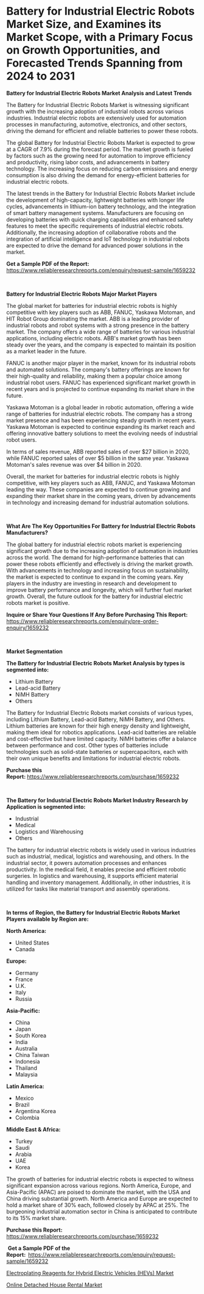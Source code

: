 <p><h1>Battery for Industrial Electric Robots Market Size, and Examines its Market Scope, with a Primary Focus on Growth Opportunities, and Forecasted Trends Spanning from 2024 to 2031</h1></p><p><strong>Battery for Industrial Electric Robots Market Analysis and Latest Trends</strong></p>
<p><p>The Battery for Industrial Electric Robots Market is witnessing significant growth with the increasing adoption of industrial robots across various industries. Industrial electric robots are extensively used for automation processes in manufacturing, automotive, electronics, and other sectors, driving the demand for efficient and reliable batteries to power these robots.</p><p>The global Battery for Industrial Electric Robots Market is expected to grow at a CAGR of 7.9% during the forecast period. The market growth is fueled by factors such as the growing need for automation to improve efficiency and productivity, rising labor costs, and advancements in battery technology. The increasing focus on reducing carbon emissions and energy consumption is also driving the demand for energy-efficient batteries for industrial electric robots.</p><p>The latest trends in the Battery for Industrial Electric Robots Market include the development of high-capacity, lightweight batteries with longer life cycles, advancements in lithium-ion battery technology, and the integration of smart battery management systems. Manufacturers are focusing on developing batteries with quick charging capabilities and enhanced safety features to meet the specific requirements of industrial electric robots. Additionally, the increasing adoption of collaborative robots and the integration of artificial intelligence and IoT technology in industrial robots are expected to drive the demand for advanced power solutions in the market.</p></p>
<p><strong>Get a Sample PDF of the Report:&nbsp;</strong> <a href="https://www.reliableresearchreports.com/enquiry/request-sample/1659232">https://www.reliableresearchreports.com/enquiry/request-sample/1659232</a></p>
<p>&nbsp;</p>
<p><strong>Battery for Industrial Electric Robots Major Market Players</strong></p>
<p><p>The global market for batteries for industrial electric robots is highly competitive with key players such as ABB, FANUC, Yaskawa Motoman, and HIT Robot Group dominating the market. ABB is a leading provider of industrial robots and robot systems with a strong presence in the battery market. The company offers a wide range of batteries for various industrial applications, including electric robots. ABB's market growth has been steady over the years, and the company is expected to maintain its position as a market leader in the future.</p><p>FANUC is another major player in the market, known for its industrial robots and automated solutions. The company's battery offerings are known for their high-quality and reliability, making them a popular choice among industrial robot users. FANUC has experienced significant market growth in recent years and is projected to continue expanding its market share in the future.</p><p>Yaskawa Motoman is a global leader in robotic automation, offering a wide range of batteries for industrial electric robots. The company has a strong market presence and has been experiencing steady growth in recent years. Yaskawa Motoman is expected to continue expanding its market reach and offering innovative battery solutions to meet the evolving needs of industrial robot users.</p><p>In terms of sales revenue, ABB reported sales of over $27 billion in 2020, while FANUC reported sales of over $5 billion in the same year. Yaskawa Motoman's sales revenue was over $4 billion in 2020.</p><p>Overall, the market for batteries for industrial electric robots is highly competitive, with key players such as ABB, FANUC, and Yaskawa Motoman leading the way. These companies are expected to continue growing and expanding their market share in the coming years, driven by advancements in technology and increasing demand for industrial automation solutions.</p></p>
<p>&nbsp;</p>
<p><strong>What Are The Key Opportunities For Battery for Industrial Electric Robots Manufacturers?</strong></p>
<p><p>The global battery for industrial electric robots market is experiencing significant growth due to the increasing adoption of automation in industries across the world. The demand for high-performance batteries that can power these robots efficiently and effectively is driving the market growth. With advancements in technology and increasing focus on sustainability, the market is expected to continue to expand in the coming years. Key players in the industry are investing in research and development to improve battery performance and longevity, which will further fuel market growth. Overall, the future outlook for the battery for industrial electric robots market is positive.</p></p>
<p><strong>Inquire or Share Your Questions If Any Before Purchasing This Report:</strong> <a href="https://www.reliableresearchreports.com/enquiry/pre-order-enquiry/1659232">https://www.reliableresearchreports.com/enquiry/pre-order-enquiry/1659232</a></p>
<p>&nbsp;</p>
<p><strong>Market Segmentation</strong></p>
<p><strong>The Battery for Industrial Electric Robots Market Analysis by types is segmented into:</strong></p>
<p><ul><li>Lithium Battery</li><li>Lead-acid Battery</li><li>NiMH Battery</li><li>Others</li></ul></p>
<p><p>The Battery for Industrial Electric Robots market consists of various types, including Lithium Battery, Lead-acid Battery, NiMH Battery, and Others. Lithium batteries are known for their high energy density and lightweight, making them ideal for robotics applications. Lead-acid batteries are reliable and cost-effective but have limited capacity. NiMH batteries offer a balance between performance and cost. Other types of batteries include technologies such as solid-state batteries or supercapacitors, each with their own unique benefits and limitations for industrial electric robots.</p></p>
<p><strong>Purchase this Report:&nbsp;</strong><a href="https://www.reliableresearchreports.com/purchase/1659232">https://www.reliableresearchreports.com/purchase/1659232</a></p>
<p>&nbsp;</p>
<p><strong>The Battery for Industrial Electric Robots Market Industry Research by Application is segmented into:</strong></p>
<p><ul><li>Industrial</li><li>Medical</li><li>Logistics and Warehousing</li><li>Others</li></ul></p>
<p><p>The battery for industrial electric robots is widely used in various industries such as industrial, medical, logistics and warehousing, and others. In the industrial sector, it powers automation processes and enhances productivity. In the medical field, it enables precise and efficient robotic surgeries. In logistics and warehousing, it supports efficient material handling and inventory management. Additionally, in other industries, it is utilized for tasks like material transport and assembly operations.</p></p>
<p>&nbsp;</p>
<p><strong>In terms of Region, the Battery for Industrial Electric Robots Market Players available by Region are:</strong></p>
<p>
    <p> <strong> North America: </strong>
        <ul>
            <li>United States</li>
            <li>Canada</li>
        </ul>
        </p> 
    <p> <strong> Europe: </strong>
        <ul>
            <li>Germany</li>
            <li>France</li>
            <li>U.K.</li>
            <li>Italy</li>
            <li>Russia</li>
        </ul>
        </p> 
    <p> <strong> Asia-Pacific: </strong>
        <ul>
            <li>China</li>
            <li>Japan</li>
            <li>South Korea</li>
            <li>India</li>
            <li>Australia</li>
            <li>China Taiwan</li>
            <li>Indonesia</li>
            <li>Thailand</li>
            <li>Malaysia</li>
        </ul>
        </p> 
    <p> <strong> Latin America: </strong>
        <ul>
            <li>Mexico</li>
            <li>Brazil</li>
            <li>Argentina Korea</li>
            <li>Colombia</li>
        </ul>
        </p> 
    <p> <strong> Middle East & Africa: </strong>
        <ul>
            <li>Turkey</li>
            <li>Saudi</li>
            <li>Arabia</li>
            <li>UAE</li>
            <li>Korea</li>
        </ul>
    </p>
    </p>
<p><p>The growth of batteries for industrial electric robots is expected to witness significant expansion across various regions. North America, Europe, and Asia-Pacific (APAC) are poised to dominate the market, with the USA and China driving substantial growth. North America and Europe are expected to hold a market share of 30% each, followed closely by APAC at 25%. The burgeoning industrial automation sector in China is anticipated to contribute to its 15% market share.</p></p>
<p><strong>Purchase this Report: </strong><a href="https://www.reliableresearchreports.com/purchase/1659232">https://www.reliableresearchreports.com/purchase/1659232</a></p>
<p>&nbsp;<strong>Get a Sample PDF of the Report:&nbsp;&nbsp;</strong><a href="https://www.reliableresearchreports.com/enquiry/request-sample/1659232">https://www.reliableresearchreports.com/enquiry/request-sample/1659232</a></p>
<p><strong></strong></p>
<p><p><a href="https://github.com/PeterParrish5/Market-Research-Report-List-3/blob/main/electroplating-reagents-for-hybrid-electric-vehicles-hevs-market.md">Electroplating Reagents for Hybrid Electric Vehicles (HEVs) Market</a></p><p><a href="https://github.com/Whitneyboyettebo9kiw7yr13/Market-Research-Report-List-1/blob/main/online-detached-house-rental-market.md">Online Detached House Rental Market</a></p></p>